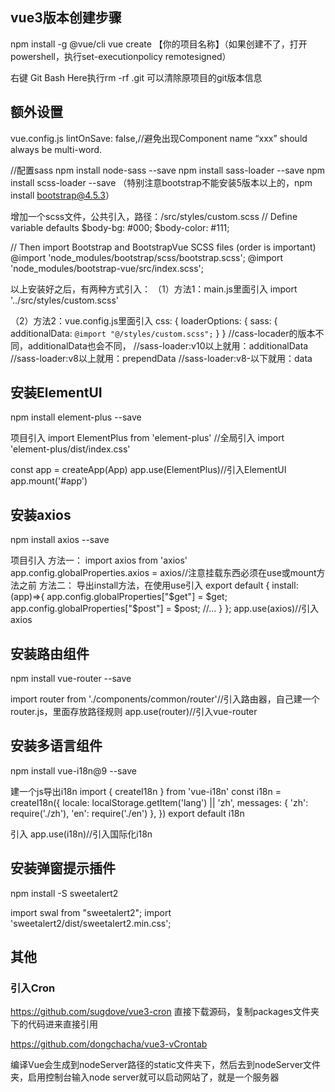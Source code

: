 ﻿
## vue3版本创建步骤
npm install -g @vue/cli
vue create 【你的项目名称】（如果创建不了，打开powershell，执行set-executionpolicy remotesigned）

右键 Git Bash Here执行rm -rf .git 可以清除原项目的git版本信息


## 额外设置
vue.config.js
lintOnSave: false,//避免出现Component name “xxx” should always be multi-word.


//配置sass
npm install node-sass --save
npm install sass-loader --save
npm install scss-loader --save
（特别注意bootstrap不能安装5版本以上的，npm install bootstrap@4.5.3）

增加一个scss文件，公共引入，路径：/src/styles/custom.scss
// Define variable defaults
$body-bg: #000;
$body-color: #111;

// Then import Bootstrap and BootstrapVue SCSS files (order is important)
@import 'node_modules/bootstrap/scss/bootstrap.scss';
@import 'node_modules/bootstrap-vue/src/index.scss';

以上安装好之后，有两种方式引入：
（1）方法1：main.js里面引入 import '../src/styles/custom.scss'

（2）方法2：vue.config.js里面引入
css: {
    loaderOptions: {
      sass: {
        additionalData: `@import "@/styles/custom.scss";`
      }
    }
//cass-locader的版本不同，additionalData也会不同，
//sass-loader:v10以上就用：additionalData
//sass-loader:v8以上就用：prependData
//sass-loader:v8-以下就用：data

## 安装ElementUI
npm install element-plus --save

项目引入
import ElementPlus from 'element-plus' //全局引入
import 'element-plus/dist/index.css'

const app = createApp(App)
app.use(ElementPlus)//引入ElementUI
app.mount('#app')


## 安装axios
npm install axios --save

项目引入
方法一：
import axios from 'axios'
app.config.globalProperties.axios = axios//注意挂载东西必须在use或mount方法之前
方法二：
导出install方法，在使用use引入
export default {
    install: (app)=>{
        app.config.globalProperties["$get"] = $get;
        app.config.globalProperties["$post"] = $post;
        //...
    }
};
app.use(axios)//引入axios


## 安装路由组件
npm install vue-router --save

import router from './components/common/router'//引入路由器，自己建一个router.js，里面存放路径规则
app.use(router)//引入vue-router


## 安装多语言组件
npm install vue-i18n@9 --save

建一个js导出i18n
import { createI18n } from 'vue-i18n'
const i18n = createI18n({
  locale: localStorage.getItem('lang') || 'zh',
  messages: {
    'zh': require('./zh'),
    'en': require('./en')
  },
})
export default i18n

引入
app.use(i18n)//引入国际化i18n


## 安装弹窗提示插件
npm install -S sweetalert2

import swal from "sweetalert2";
import 'sweetalert2/dist/sweetalert2.min.css';

<!-- 
## 安装toastr
npm install @deveodk/vue-toastr --save

import VueToastr from '@deveodk/vue-toastr';
import '@deveodk/vue-toastr/dist/@deveodk/vue-toastr.css';
Vue.use(VueToastr);


## 安装blockUI
npm install --save vue-blockui

import BlockUI from 'vue-blockui'
Vue.use(BlockUI) -->


## 其他

### 引入Cron

https://github.com/sugdove/vue3-cron
直接下载源码，复制packages文件夹下的代码进来直接引用

https://github.com/dongchacha/vue3-vCrontab


编译Vue会生成到nodeServer路径的static文件夹下，然后去到nodeServer文件夹，启用控制台输入node server就可以启动网站了，就是一个服务器